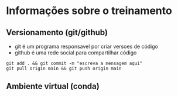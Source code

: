 # Informações sobre o treinamento

## Versionamento (git/github)

- git é um programa responsavel por criar versoes de código
- github é uma rede social para compartilhar código

```
git add . && git commit -m "escreva a mensagem aqui"
git pull origin main && git push origin main
```

## Ambiente virtual (conda)
